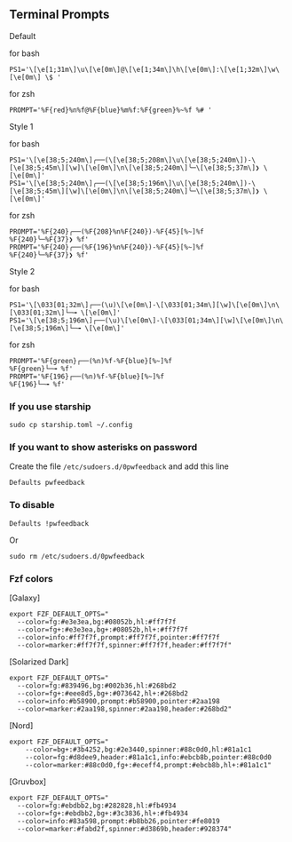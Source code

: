 ## Terminal Prompts

Default 

for bash
```
PS1='\[\e[1;31m\]\u\[\e[0m\]@\[\e[1;34m\]\h\[\e[0m\]:\[\e[1;32m\]\w\[\e[0m\] \$ '
```
for zsh

```
PROMPT='%F{red}%n%f@%F{blue}%m%f:%F{green}%~%f %# '
```

Style 1

for bash
```
PS1='\[\e[38;5;240m\]╭──(\[\e[38;5;208m\]\u\[\e[38;5;240m\])-\[\e[38;5;45m\][\w]\[\e[0m\]\n\[\e[38;5;240m\]╰─\[\e[38;5;37m\]❯ \[\e[0m\]'
PS1='\[\e[38;5;240m\]╭──(\[\e[38;5;196m\]\u\[\e[38;5;240m\])-\[\e[38;5;45m\][\w]\[\e[0m\]\n\[\e[38;5;240m\]╰─\[\e[38;5;37m\]❯ \[\e[0m\]'
```
for zsh
```
PROMPT='%F{240}╭──(%F{208}%n%F{240})-%F{45}[%~]%f
%F{240}╰─%F{37}❯ %f'
PROMPT='%F{240}╭──(%F{196}%n%F{240})-%F{45}[%~]%f
%F{240}╰─%F{37}❯ %f'
```

Style 2

for bash
```
PS1='\[\033[01;32m\]┌──(\u)\[\e[0m\]-\[\033[01;34m\][\w]\[\e[0m\]\n\[\033[01;32m\]└─╼ \[\e[0m\]'
PS1='\[\e[38;5;196m\]┌──(\u)\[\e[0m\]-\[\033[01;34m\][\w]\[\e[0m\]\n\[\e[38;5;196m\]└─╼ \[\e[0m\]'
```
for zsh
```
PROMPT='%F{green}┌──(%n)%f-%F{blue}[%~]%f
%F{green}└─╼ %f'
PROMPT='%F{196}┌──(%n)%f-%F{blue}[%~]%f
%F{196}└─╼ %f'
```

### If you use starship 

```
sudo cp starship.toml ~/.config
```

### If you want to show asterisks on password

Create the file `/etc/sudoers.d/0pwfeedback` and add this line 

```
Defaults pwfeedback
```
### To disable 

```
Defaults !pwfeedback
```
Or 
```
sudo rm /etc/sudoers.d/0pwfeedback
```

### Fzf colors


[Galaxy]

```
export FZF_DEFAULT_OPTS="
  --color=fg:#e3e3ea,bg:#08052b,hl:#ff7f7f
  --color=fg+:#e3e3ea,bg+:#08052b,hl+:#ff7f7f
  --color=info:#ff7f7f,prompt:#ff7f7f,pointer:#ff7f7f
  --color=marker:#ff7f7f,spinner:#ff7f7f,header:#ff7f7f"
```

[Solarized Dark]

```
export FZF_DEFAULT_OPTS="
  --color=fg:#839496,bg:#002b36,hl:#268bd2
  --color=fg+:#eee8d5,bg+:#073642,hl+:#268bd2
  --color=info:#b58900,prompt:#b58900,pointer:#2aa198
  --color=marker:#2aa198,spinner:#2aa198,header:#268bd2"
```

[Nord]

```
export FZF_DEFAULT_OPTS="
    --color=bg+:#3b4252,bg:#2e3440,spinner:#88c0d0,hl:#81a1c1
    --color=fg:#d8dee9,header:#81a1c1,info:#ebcb8b,pointer:#88c0d0
    --color=marker:#88c0d0,fg+:#eceff4,prompt:#ebcb8b,hl+:#81a1c1"
```

[Gruvbox]

```
export FZF_DEFAULT_OPTS="
  --color=fg:#ebdbb2,bg:#282828,hl:#fb4934
  --color=fg+:#ebdbb2,bg+:#3c3836,hl+:#fb4934
  --color=info:#83a598,prompt:#b8bb26,pointer:#fe8019
  --color=marker:#fabd2f,spinner:#d3869b,header:#928374"
```


